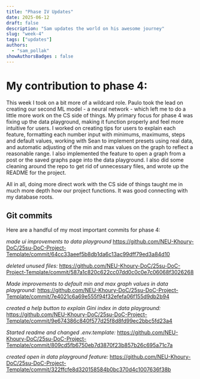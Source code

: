 ```yaml
---
title: "Phase IV Updates"
date: 2025-06-12
draft: false
description: "Sam updates the world on his awesome journey"
slug: "week-4"
tags: ["updates"]
authors:
  - "sam_pollak"
showAuthorsBadges : false
---
```


# My contribution to phase 4:

This week I took on a bit more of a wildcard role. Paulo took the lead on creating our second ML model - a neural network - which left me to do a little more work on the CS side of things. My primary focus for phase 4 was fixing up the data playground, making it function properly and feel more intuitive for users. I worked on creating tips for users to explain each feature, formatting each number input with minimums, maximums, steps and default values, working with Sean to implement presets using real data, and automatic adjusting of the min and max values on the graph to reflect a reasonable range. I also implemented the feature to open a graph from a post or the saved graphs page into the data playground. I also did some cleaning around the repo to get rid of unnecessary files, and wrote up the README for the project.

All in all, doing more direct work with the CS side of things taught me in much more depth how our project functions. It was good connecting with my database roots.

## Git commits

Here are a handful of my most important commits for phase 4:

_made ui improvements to data playground_
https://github.com/NEU-Khoury-DoC/25su-DoC-Project-Template/commit/64cc33aeef5b8db1da6c13ac99dff79ed3a84d10

_deleted unused files:_
https://github.com/NEU-Khoury-DoC/25su-DoC-Project-Template/commit/587a1c820c622cc07dd0c0c0e7c06068f3026268

_Made improvements to default min and max graph values in data playground:_
https://github.com/NEU-Khoury-DoC/25su-DoC-Project-Template/commit/7e4021c6a69e555f94f32efefa06f155d9db2b94

_created a help button to explain Gini index in data playground:_
https://github.com/NEU-Khoury-DoC/25su-DoC-Project-Template/commit/9e674386c840f577d25f8d8fd99ec2bbc5fd23a4

_Started readme and changed .env.template:_
https://github.com/NEU-Khoury-DoC/25su-DoC-Project-Template/commit/809cd5fb6750eb7d3870f23b857b26c695a71c7a

_created open in data playground feature:_
https://github.com/NEU-Khoury-DoC/25su-DoC-Project-Template/commit/322ffcfe8d320158584b0bc370d4c1007636f38b